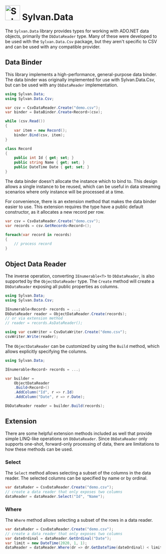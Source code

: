 # <img src="../Sylvan.png" height="48" alt="Sylvan Logo"/> Sylvan.Data

The `Sylvan.Data` library provides types for working with ADO.NET data objects, primarily the `DbDataReader` type.
Many of these were developed to be used with the `Sylvan.Data.Csv` package, but they aren't specific to CSV and 
can be used with any compatible provider.

## Data Binder

This library implements a high-performance, general-purpose data binder.
The data binder was originally implemented for use with Sylvan.Data.Csv,
but can be used with any `DbDataReader` implementation.

```C#
using Sylvan.Data;
using Sylvan.Data.Csv;

var csv = CsvDataReader.Create("demo.csv");
var binder = DataBinder.Create<Record>(csv);

while (csv.Read())
{
	var item = new Record();
	binder.Bind(csv, item);
}

class Record
{
	public int Id { get; set; }
	public string Name { get; set; }
	public DateTime Date { get; set; }
}

```

The data binder doesn't allocate the instance which to bind to.
This design allows a single instance to be reused, 
which can be useful in data streaming scenarios where only instance will be processed at a time.

For convenience, there is an extension method that makes the data binder easier to use.
This extension requires the type have a public default constructor, as it allocates a new record per row.

```C#
var csv = CsvDataReader.Create("demo.csv");
var records = csv.GetRecords<Record>();

foreach(var record in records) 
{
    // process record
}
```

## Object Data Reader

The inverse operation, converting `IEnumerable<T>` to `DbDataReader`, is also supported by the `ObjectDataReader` type.
The `Create` method will create a `DbDataReader` exposing all public properties as columns.

```C#
using Sylvan.Data;
using Sylvan.Data.Csv;

IEnumerable<Record> records = ...;
DbDataReader reader = ObjectDataReader.Create(records);
// or via extension method
// reader = records.AsDataReader();

using var csvWriter = CsvDataWriter.Create("demo.csv");
csvWriter.Write(reader);
```

The `ObjectDataReader` can be customized by using the `Build` method, which allows explicitly specifying the columns.

```C#
using Sylvan.Data;

IEnumerable<Record> records = ...;

var builder =
    ObjectDataReader
    .Build<Record>()
    .AddColumn("Id", r => r.Id)
    .AddColumn("Date", r => r.Date);

DbDataReader reader = builder.Build(records);
```


## Extension

There are some helpful extension methods included as well that provide simple LINQ-like
operations on `DbDataReader`. 
Since `DbDataReader` only supports one-shot, forward-only processing of data,
there are limitations to how these methods can be used.

### Select

The `Select` method allows selecting a subset of the columns in the data reader.
The selected columns can be specified by name or by ordinal.

```C#
var dataRader = CsvDataReader.Create("demo.csv");
// create a data reader that only exposes two columns
dataReader = dataReader.Select("Id", "Name");
```

### Where

The `Where` method allows selecting a subset of the rows in a data reader.

```C#
var dataRader = CsvDataReader.Create("demo.csv");
// create a data reader that only exposes two columns
var dateOrdinal = dataReader.GetOrdinal("Date");
var limit = new DateTime(2020, 1, 1);
dataReader = dataReader.Where(dr => dr.GetDateTime(dateOrdinal) < limit);
```